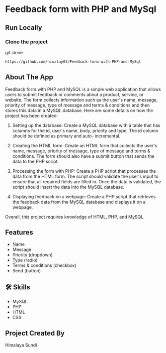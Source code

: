 # Feedback form with PHP and MySql

## Run Locally

### Clone the project

  git clone
```bash
https://github.com/himalay03/Feedback-form-with-PHP-and-MySql
```
  
## About The App

Feedback form with PHP and MySQL is a simple web application that allows users to submit feedback or comments about a product, service, or website. The form collects information such as the user's name, message, priority of message, type of message and terms & conditions and then stores this data in a MySQL database. Here are some details on how the project has been created:

1. Setting up the database:
   Create a MySQL database with a table that has columns for the id, user's name, body, priority and type. The id column should be defined as primary and auto-            incremental.

2. Creating the HTML form:
   Create an HTML form that collects the user's name, message, priority of message, type of message and terms & conditions. The form should also have a submit button that sends the data to the PHP script.

3. Processing the form with PHP:
   Create a PHP script that processes the data from the HTML form. The script should validate the user's input to ensure that all required fields are filled in. Once      the data is validated, the script should insert the data into the MySQL database.

4. Displaying feedback on a webpage:
   Create a PHP script that retrieves the feedback data from the MySQL database and displays it on a webpage.

Overall, this project requires knowledge of HTML, PHP, and MySQL.


## Features

- Name
- Message
- Priority (dropdown)
- Type (radio)
- Terms & conditions (checkbox)
- Send (button)


## 🛠 Skills

- MySQL
- PHP
- HTML
- CSS 


## Project Created By

Himalaya Sundi
